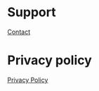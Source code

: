 # Support
 
   [Contact](mailto:summitwolf@me.com?subject=Euclid's%20Tiles)

# Privacy policy

 [Privacy Policy](PrivacyPolicy.html)
